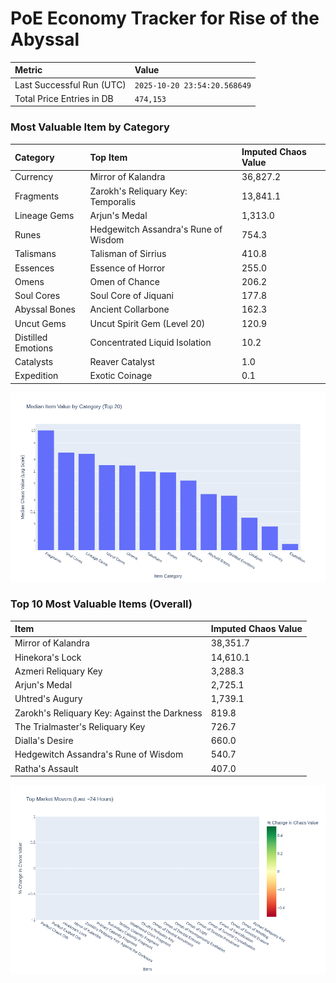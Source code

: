 # PoE Economy Tracker for Rise of the Abyssal

<!-- START_MAINTENANCE -->
| Metric | Value |
|:---|:---|
| Last Successful Run (UTC) | `2025-10-20 23:54:20.568649` |
| Total Price Entries in DB | `474,153` |

<!-- END_MAINTENANCE -->

<!-- START_DATAFRAME_DEBUG -->
<!-- END_DATAFRAME_DEBUG -->

<!-- START_CATEGORY_ANALYSIS -->
### Most Valuable Item by Category
| Category | Top Item | Imputed Chaos Value |
| :--- | :--- | :--- |
| Currency | Mirror of Kalandra | 36,827.2 |
| Fragments | Zarokh's Reliquary Key: Temporalis | 13,841.1 |
| Lineage Gems | Arjun's Medal | 1,313.0 |
| Runes | Hedgewitch Assandra's Rune of Wisdom | 754.3 |
| Talismans | Talisman of Sirrius | 410.8 |
| Essences | Essence of Horror | 255.0 |
| Omens | Omen of Chance | 206.2 |
| Soul Cores | Soul Core of Jiquani | 177.8 |
| Abyssal Bones | Ancient Collarbone | 162.3 |
| Uncut Gems | Uncut Spirit Gem (Level 20) | 120.9 |
| Distilled Emotions | Concentrated Liquid Isolation | 10.2 |
| Catalysts | Reaver Catalyst | 1.0 |
| Expedition | Exotic Coinage | 0.1 |


![Category Analysis Chart](charts/category_analysis.png)
<!-- END_ANALYSIS -->

<!-- START_ANALYSIS -->
### Top 10 Most Valuable Items (Overall)
| Item | Imputed Chaos Value |
| :--- | :--- |
| Mirror of Kalandra | 38,351.7 |
| Hinekora's Lock | 14,610.1 |
| Azmeri Reliquary Key | 3,288.3 |
| Arjun's Medal | 2,725.1 |
| Uhtred's Augury | 1,739.1 |
| Zarokh's Reliquary Key: Against the Darkness | 819.8 |
| The Trialmaster's Reliquary Key | 726.7 |
| Dialla's Desire | 660.0 |
| Hedgewitch Assandra's Rune of Wisdom | 540.7 |
| Ratha's Assault | 407.0 |


![Market Movers Chart](charts/market_movers.png)
<!-- END_ANALYSIS -->
